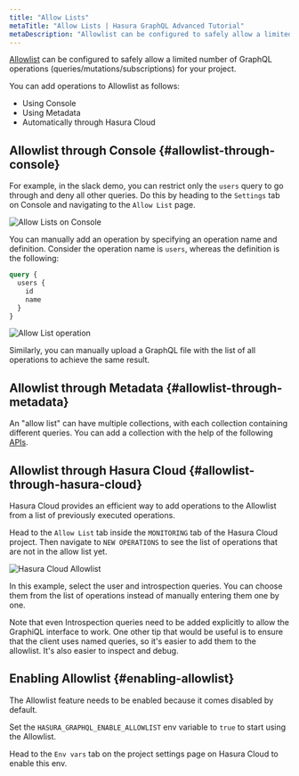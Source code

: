 ```yaml
---
title: "Allow Lists"
metaTitle: "Allow Lists | Hasura GraphQL Advanced Tutorial"
metaDescription: "Allowlist can be configured to safely allow a limited number of GraphQL operations (queries/mutations/subscriptions) for your project."
---
```


[Allowlist](https://hasura.io/docs/latest/security/allow-list/) can be configured to safely allow a limited number of GraphQL operations (queries/mutations/subscriptions) for your project.

You can add operations to Allowlist as follows:
- Using Console
- Using Metadata
- Automatically through Hasura Cloud

## Allowlist through Console {#allowlist-through-console}

For example, in the slack demo, you can restrict only the `users` query to go through and deny all other queries. Do this by heading to the `Settings` tab on Console and navigating to the `Allow List` page.

![Allow Lists on Console](https://graphql-engine-cdn.hasura.io/learn-hasura/assets/graphql-hasura-advanced/console-allow-lists.png)

You can manually add an operation by specifying an operation name and definition. Consider the operation name is `users`, whereas the definition is the following:

```graphql
query {
  users {
    id
    name
  }
}
```

![Allow List operation](https://graphql-engine-cdn.hasura.io/learn-hasura/assets/graphql-hasura-advanced/allow-list-operation.png)

Similarly, you can manually upload a GraphQL file with the list of all operations to achieve the same result.

## Allowlist through Metadata {#allowlist-through-metadata}

An "allow list" can have multiple collections, with each collection containing different queries. You can add a collection with the help of the following [APIs](https://hasura.io/docs/latest/graphql/core/api-reference/schema-metadata-api/query-collections/#api-query-collections).

## Allowlist through Hasura Cloud {#allowlist-through-hasura-cloud}

Hasura Cloud provides an efficient way to add operations to the Allowlist from a list of previously executed operations.

Head to the `Allow List` tab inside the `MONITORING` tab of the Hasura Cloud project. Then navigate to `NEW OPERATIONS` to see the list of operations that are not in the allow list yet.

![Hasura Cloud Allowlist](https://graphql-engine-cdn.hasura.io/learn-hasura/assets/graphql-hasura-advanced/hasura-cloud-allowlist.png)

In this example, select the user and introspection queries. You can choose them from the list of operations instead of manually entering them one by one.

Note that even Introspection queries need to be added explicitly to allow the GraphiQL interface to work. One other tip that would be useful is to ensure that the client uses named queries, so it's easier to add them to the allowlist. It's also easier to inspect and debug.

## Enabling Allowlist {#enabling-allowlist}

The Allowlist feature needs to be enabled because it comes disabled by default.

Set the `HASURA_GRAPHQL_ENABLE_ALLOWLIST` env variable to `true` to start using the Allowlist.

Head to the `Env vars` tab on the project settings page on Hasura Cloud to enable this env.
